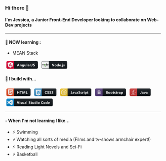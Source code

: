 ### Hi there 👋

#### I'm Jessica, a Junior Front-End Developer looking to collaborate on Web-Dev projects


--- 

#### 🌱 NOW learning :
- MEAN Stack

<p>
  <img src="https://github.com/jessazam/jessazam/blob/main/icons/angular.svg" alt="angular" height="25" style="vertical-align:top; margin:4px">
  <img src="https://github.com/jessazam/jessazam/blob/main/icons/nodejs.svg" alt="nodejs" height="25" style="vertical-align:top; margin:4px">  
</p>


#### 🚧 I build with...

<p>
  <img src="https://github.com/jessazam/jessazam/blob/main/icons/html.svg" alt="html" height="25" style="vertical-align:top; margin:4px">
  
  <img src="https://github.com/jessazam/jessazam/blob/main/icons/css3.svg" alt="css3" height="25" style="vertical-align:top; margin:4px">
  
  <img src="https://github.com/jessazam/jessazam/blob/main/icons/js.svg" alt="js" height="25" style="vertical-align:top; margin:4px">

  <img src="https://github.com/jessazam/jessazam/blob/main/icons/bootstrap.svg" alt="bootstrap" height="25" style="vertical-align:top; margin:4px">

  <img src="https://github.com/jessazam/jessazam/blob/main/icons/java.svg" alt="java" height="25" style="vertical-align:top; margin:4px">
  
  <img src="https://github.com/jessazam/jessazam/blob/main/icons/visualstudio_code.svg" alt="vscode" height="25" style="vertical-align:top; margin:4px">
  
</p>



---

#### - When I'm not learning I like...
- ⚡️  Swimming 
- ⚡️  Watching all sorts of media (Films and tv-shows armchair expert!)
- ⚡️  Reading Light Novels and Sci-Fi
- ⚡️  Basketball 
